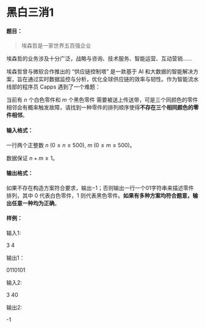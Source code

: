 # 黑白三消1

#### 题目：

> 埃森哲是一家世界五百强企业

埃森哲的业务涉及十分广泛，战略与咨询、技术服务、智能运营、互动营销……

埃森哲曾与微软合作推出的 “供应链控制塔” 是一款基于 AI 和大数据的智能解决方案，旨在通过实时数据监控与分析，优化全球供应链的效率与韧性。作为智能流水线部的程序员 Capps 遇到了一个难题：

当前有 $n$ 个白色零件和 $m$ 个黑色零件 需要被送上传送带，可是三个同颜色的零件相邻会有概率触发故障，请找到一种零件的排列顺序使得**不存在三个相同颜色的零件相邻**。

#### 输入格式：

一行两个正整数 $n$ $(0\le n \le 500)$, $m$ $(0 \le m \le 500)$。

数据保证 $n + m \geqslant 1$。

#### 输出格式：

如果不存在构造方案符合要求，输出$-1$；否则输出一行一个01字符串来描述零件排列，其中 $0$ 代表白色零件，$1$ 则代表黑色零件。**如果有多种方案均符合题意，输出任意一种均为正确**。

#### 样例：

输入1:

3 4

输出1：

0110101

输入2:

3 40

输出2:

-1





